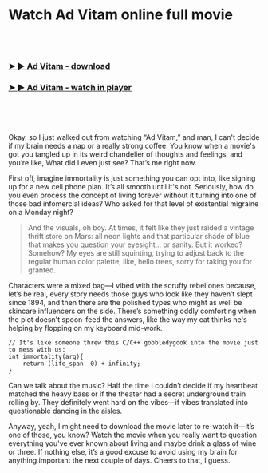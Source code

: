 <h1>Watch Ad Vitam online full movie</h1>


<br><br>

<h3><a href="https://Tonys-tiocirsacard1980.github.io/kfmprrfbnv/">➤ ► Ad Vitam - download</a></h3> 
<h3><a href="https://Tonys-tiocirsacard1980.github.io/kfmprrfbnv/">➤ ► Ad Vitam - watch in player</a></h3>


<br><br><br>


Okay, so I just walked out from watching “Ad Vitam,” and man, I can't decide if my brain needs a nap or a really strong coffee. You know when a movie's got you tangled up in its weird chandelier of thoughts and feelings, and you’re like, What did I even just see? That’s me right now.

First off, imagine immortality is just something you can opt into, like signing up for a new cell phone plan. It’s all smooth until it's not. Seriously, how do you even process the concept of living forever without it turning into one of those bad infomercial ideas? Who asked for that level of existential migraine on a Monday night?

> And the visuals, oh boy. At times, it felt like they just raided a vintage thrift store on Mars: all neon lights and that particular shade of blue that makes you question your eyesight... or sanity. But it worked? Somehow? My eyes are still squinting, trying to adjust back to the regular human color palette, like, hello trees, sorry for taking you for granted.

Characters were a mixed bag—I vibed with the scruffy rebel ones because, let’s be real, every story needs those guys who look like they haven’t slept since 1894, and then there are the polished types who might as well be skincare influencers on the side. There’s something oddly comforting when the plot doesn't spoon-feed the answers, like the way my cat thinks he's helping by flopping on my keyboard mid-work.

```
// It's like someone threw this C/C++ gobbledygook into the movie just to mess with us:
int immortality(arg){
    return (life_span  0) + infinity;
}
```

Can we talk about the music? Half the time I couldn’t decide if my heartbeat matched the heavy bass or if the theater had a secret underground train rolling by. They definitely went hard on the vibes—if vibes translated into questionable dancing in the aisles.

Anyway, yeah, I might need to download the movie later to re-watch it—it’s one of those, you know? Watch the movie when you really want to question everything you've ever known about living and maybe drink a glass of wine or three. If nothing else, it’s a good excuse to avoid using my brain for anything important the next couple of days. Cheers to that, I guess.
